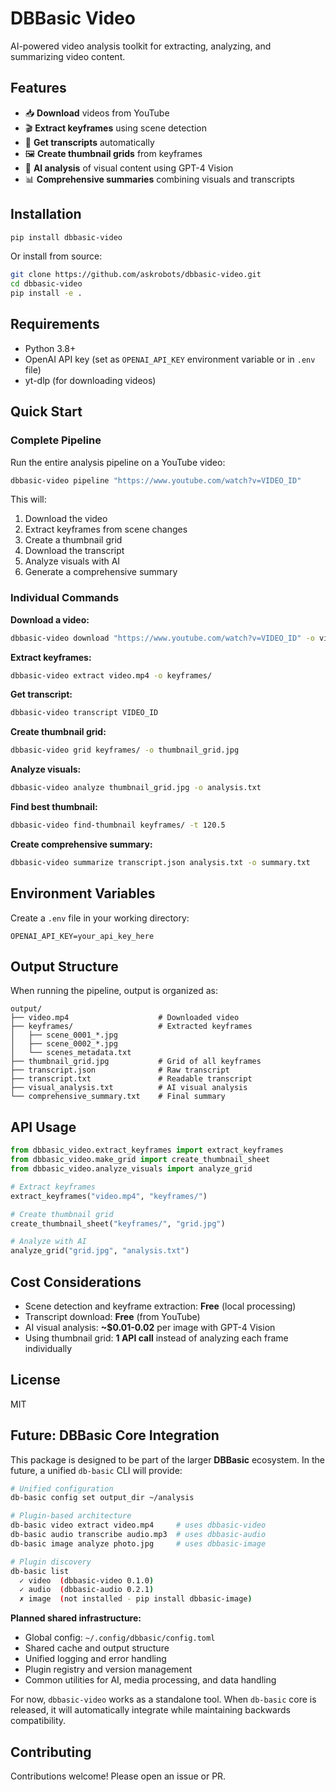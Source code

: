 # DBBasic Video

AI-powered video analysis toolkit for extracting, analyzing, and summarizing video content.

## Features

- 📥 **Download** videos from YouTube
- 🎬 **Extract keyframes** using scene detection
- 📝 **Get transcripts** automatically
- 🖼️ **Create thumbnail grids** from keyframes
- 🤖 **AI analysis** of visual content using GPT-4 Vision
- 📊 **Comprehensive summaries** combining visuals and transcripts

## Installation

```bash
pip install dbbasic-video
```

Or install from source:

```bash
git clone https://github.com/askrobots/dbbasic-video.git
cd dbbasic-video
pip install -e .
```

## Requirements

- Python 3.8+
- OpenAI API key (set as `OPENAI_API_KEY` environment variable or in `.env` file)
- yt-dlp (for downloading videos)

## Quick Start

### Complete Pipeline

Run the entire analysis pipeline on a YouTube video:

```bash
dbbasic-video pipeline "https://www.youtube.com/watch?v=VIDEO_ID"
```

This will:
1. Download the video
2. Extract keyframes from scene changes
3. Create a thumbnail grid
4. Download the transcript
5. Analyze visuals with AI
6. Generate a comprehensive summary

### Individual Commands

**Download a video:**
```bash
dbbasic-video download "https://www.youtube.com/watch?v=VIDEO_ID" -o video.mp4
```

**Extract keyframes:**
```bash
dbbasic-video extract video.mp4 -o keyframes/
```

**Get transcript:**
```bash
dbbasic-video transcript VIDEO_ID
```

**Create thumbnail grid:**
```bash
dbbasic-video grid keyframes/ -o thumbnail_grid.jpg
```

**Analyze visuals:**
```bash
dbbasic-video analyze thumbnail_grid.jpg -o analysis.txt
```

**Find best thumbnail:**
```bash
dbbasic-video find-thumbnail keyframes/ -t 120.5
```

**Create comprehensive summary:**
```bash
dbbasic-video summarize transcript.json analysis.txt -o summary.txt
```

## Environment Variables

Create a `.env` file in your working directory:

```
OPENAI_API_KEY=your_api_key_here
```

## Output Structure

When running the pipeline, output is organized as:

```
output/
├── video.mp4                    # Downloaded video
├── keyframes/                   # Extracted keyframes
│   ├── scene_0001_*.jpg
│   ├── scene_0002_*.jpg
│   └── scenes_metadata.txt
├── thumbnail_grid.jpg           # Grid of all keyframes
├── transcript.json              # Raw transcript
├── transcript.txt               # Readable transcript
├── visual_analysis.txt          # AI visual analysis
└── comprehensive_summary.txt    # Final summary
```

## API Usage

```python
from dbbasic_video.extract_keyframes import extract_keyframes
from dbbasic_video.make_grid import create_thumbnail_sheet
from dbbasic_video.analyze_visuals import analyze_grid

# Extract keyframes
extract_keyframes("video.mp4", "keyframes/")

# Create thumbnail grid
create_thumbnail_sheet("keyframes/", "grid.jpg")

# Analyze with AI
analyze_grid("grid.jpg", "analysis.txt")
```

## Cost Considerations

- Scene detection and keyframe extraction: **Free** (local processing)
- Transcript download: **Free** (from YouTube)
- AI visual analysis: **~$0.01-0.02** per image with GPT-4 Vision
- Using thumbnail grid: **1 API call** instead of analyzing each frame individually

## License

MIT

## Future: DBBasic Core Integration

This package is designed to be part of the larger **DBBasic** ecosystem. In the future, a unified `db-basic` CLI will provide:

```bash
# Unified configuration
db-basic config set output_dir ~/analysis

# Plugin-based architecture
db-basic video extract video.mp4     # uses dbbasic-video
db-basic audio transcribe audio.mp3  # uses dbbasic-audio
db-basic image analyze photo.jpg     # uses dbbasic-image

# Plugin discovery
db-basic list
  ✓ video  (dbbasic-video 0.1.0)
  ✓ audio  (dbbasic-audio 0.2.1)
  ✗ image  (not installed - pip install dbbasic-image)
```

**Planned shared infrastructure:**
- Global config: `~/.config/dbbasic/config.toml`
- Shared cache and output structure
- Unified logging and error handling
- Plugin registry and version management
- Common utilities for AI, media processing, and data handling

For now, `dbbasic-video` works as a standalone tool. When `db-basic` core is released, it will automatically integrate while maintaining backwards compatibility.

## Contributing

Contributions welcome! Please open an issue or PR.
